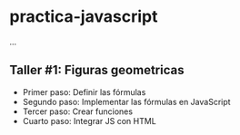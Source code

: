 # practica-javascript


...

## Taller #1: Figuras geometricas

- Primer paso: Definir las fórmulas
- Segundo paso: Implementar las fórmulas en JavaScript 
- Tercer paso: Crear funciones
- Cuarto paso: Integrar JS con HTML